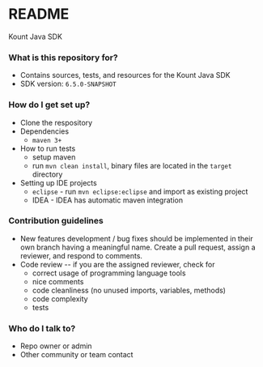 # README #

Kount Java SDK

### What is this repository for? ###

* Contains sources, tests, and resources for the Kount Java SDK
* SDK version: `6.5.0-SNAPSHOT`

### How do I get set up? ###

* Clone the respository
* Dependencies
    * `maven 3+`
* How to run tests
    * setup maven
    * run `mvn clean install`, binary files are located in the `target` directory
* Setting up IDE projects
    * `eclipse` - run `mvn eclipse:eclipse` and import as existing project
    * IDEA - IDEA has automatic maven integration

### Contribution guidelines ###

* New features development / bug fixes should be implemented in their own branch having a meaningful name. Create a pull request, assign a reviewer, and respond to comments.
* Code review -- if you are the assigned reviewer, check for
    * correct usage of programming language tools
    * nice comments
    * code cleanliness (no unused imports, variables, methods)
    * code complexity
    * tests

### Who do I talk to? ###

* Repo owner or admin
* Other community or team contact
